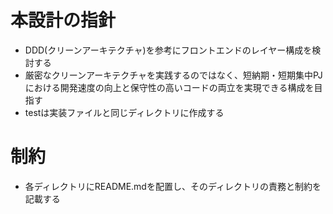 # 本設計の指針
- DDD(クリーンアーキテクチャ)を参考にフロントエンドのレイヤー構成を検討する
- 厳密なクリーンアーキテクチャを実践するのではなく、短納期・短期集中PJにおける開発速度の向上と保守性の高いコードの両立を実現できる構成を目指す
- testは実装ファイルと同じディレクトリに作成する

# 制約
- 各ディレクトリにREADME.mdを配置し、そのディレクトリの責務と制約を記載する
